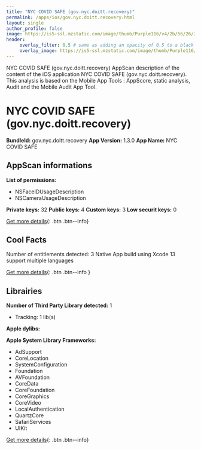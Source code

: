```yaml
---
title: "NYC COVID SAFE (gov.nyc.doitt.recovery)"
permalink: /apps/ios/gov.nyc.doitt.recovery.html
layout: single
author_profile: false
image: https://is5-ssl.mzstatic.com/image/thumb/Purple116/v4/2b/56/26/2b562691-f1ec-cfb5-0d85-4435f55a4362/source/512x512bb.jpg
header: 
     overlay_filter: 0.5 # same as adding an opacity of 0.5 to a black background
     overlay_image: https://is5-ssl.mzstatic.com/image/thumb/Purple116/v4/2b/56/26/2b562691-f1ec-cfb5-0d85-4435f55a4362/source/512x512bb.jpg
---
```

NYC COVID SAFE (gov.nyc.doitt.recovery) AppScan description of the content of the iOS application NYC COVID SAFE (gov.nyc.doitt.recovery). This analysis is based on the Mobile App Tools : AppScore, static analysis, Audit and the Mobile Audit App Tool.

# NYC COVID SAFE (gov.nyc.doitt.recovery)

**BundleId:** gov.nyc.doitt.recovery
**App Version:** 1.3.0
**App Name:** NYC COVID SAFE


## AppScan informations 

**List of permissions:** 
- NSFaceIDUsageDescription
- NSCameraUsageDescription
  
  
**Private keys:** 32
**Public keys:** 4
**Custom keys:** 3
**Low securit keys:** 0
  
[Get more details](/pricing.html){: .btn .btn--info}

## Cool Facts

Number of entitlements detected: 3
Native App
build using Xcode 13
support multiple languages
  
[Get more details](/pricing.html){: .btn .btn--info }

## Librairies 
**Number of Third Party Library detected:** 1
- Tracking: 1 lib(s)


**Apple dylibs:**


**Apple System Library Frameworks:**
- AdSupport
- CoreLocation
- SystemConfiguration
- Foundation
- AVFoundation
- CoreData
- CoreFoundation
- CoreGraphics
- CoreVideo
- LocalAuthentication
- QuartzCore
- SafariServices
- UIKit


  
[Get more details](/pricing.html){: .btn .btn--info}

